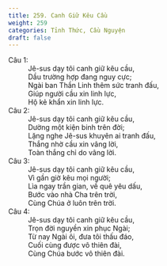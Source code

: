 ```yaml
---
title: 259. Canh Giữ Kêu Cầu
weight: 259
categories: Tỉnh Thức, Cầu Nguyện
draft: false
---
```

<dl><dt>Câu 1:</dt><dd data-verse="1">Jê-sus dạy tôi canh giữ kêu cầu, <br/>Dầu trường hợp đang nguy cực; <br/>Ngài ban Thần Linh thêm sức tranh đấu, <br/>Giúp người cầu xin linh lực, <br/>Hộ kẻ khẩn xin linh lực. </dd><dt>Câu 2:</dt><dd data-verse="2">Jê-sus dạy tôi canh giữ kêu cầu, <br/>Dường một kiện binh trên đời; <br/>Lặng nghe Jê-sus khuyên ai tranh đấu, <br/>Thắng nhờ cầu xin vâng lời, <br/>Toàn thắng chỉ do vâng lời. </dd><dt>Câu 3:</dt><dd data-verse="3">Jê-sus dạy tôi canh giữ kêu cầu, <br/>Vì gần giờ kêu mọi người; <br/>Lìa ngay trần gian, về quê yêu dấu, <br/>Bước vào nhà Cha trên trời, <br/>Cùng Chúa ở luôn trên trời. </dd><dt>Câu 4:</dt><dd data-verse="4">Jê-sus dạy tôi canh giữ kêu cầu, <br/>Trọn đời nguyền xin phục Ngài; <br/>Từ nay Ngài ôi, đưa tôi thấu đáo, <br/>Cuối cùng được vô thiên đài, <br/>Cùng Chúa bước vô thiên đài. </dd></dl>